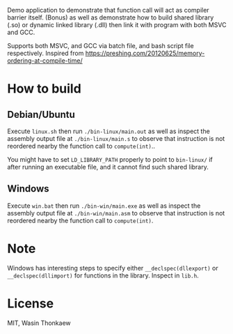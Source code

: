 Demo application to demonstrate that function call will act as compiler barrier itself.
(Bonus) as well as demonstrate how to build shared library (.so) or dynamic linked library (.dll) then
link it with program with both MSVC and GCC.

Supports both MSVC, and GCC via batch file, and bash script file respectively.
Inspired from https://preshing.com/20120625/memory-ordering-at-compile-time/

# How to build

## Debian/Ubuntu

Execute `linux.sh` then run `./bin-linux/main.out` as well as inspect the assembly output file at
`./bin-linux/main.s` to observe that instruction is not reordered nearby the function call to `compute(int)`..

You might have to set `LD_LIBRARY_PATH` properly to point to `bin-linux/` if after running an executable
file, and it cannot find such shared library.

## Windows

Execute `win.bat` then run `./bin-win/main.exe` as well as inspect the assembly output file at
`./bin-win/main.asm` to observe that instruction is not reordered nearby the function call to `compute(int)`.

# Note

Windows has interesting steps to specify either `__declspec(dllexport)` or `__declspec(dllimport)`
for functions in the library. Inspect in `lib.h`.

# License
MIT, Wasin Thonkaew
